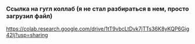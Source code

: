 ### Ссылка на гугл коллаб (я не стал разбираться в нем, просто загрузил файл)
https://colab.research.google.com/drive/1tT9vbcLtDvk7jTTs36K8yKQP6Gig42lj?usp=sharing
